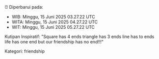 ⏰ Diperbarui pada:
- WIB: Minggu, 15 Juni 2025 03.27.22 UTC
- WITA: Minggu, 15 Juni 2025 04.27.22 UTC
- WIT: Minggu, 15 Juni 2025 05.27.22 UTC

Kutipan Inspiratif:
"Square has 4 ends triangle has 3 ends line has to ends life has one end but our friendship has no end!!!"


Kategori: friendship

